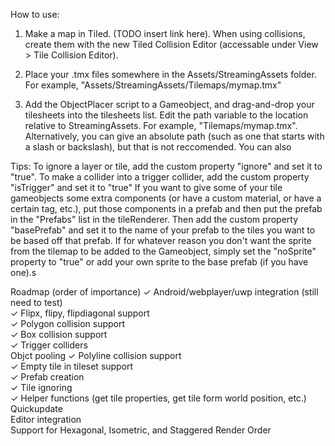 How to use:

1. Make a map in Tiled. (TODO insert link here). When using collisions, create them with the new Tiled Collision Editor (accessable under View > Tile Collision Editor).

2. Place your .tmx files somewhere in the Assets/StreamingAssets folder. For example, "Assets/StreamingAssets/Tilemaps/mymap.tmx"

4. Add the ObjectPlacer script to a Gameobject, and drag-and-drop your tilesheets into the tilesheets list. Edit the path variable to the location relative to StreamingAssets. For example, "Tilemaps/mymap.tmx". Alternatively, you can give an absolute path (such as one that starts with a slash or backslash), but that is not reccomended. You can also

Tips:
To ignore a layer or tile, add the custom property "ignore" and set it to "true".
To make a collider into a trigger collider, add the custom property "isTrigger" and set it to "true"
If you want to give some of your tile gameobjects some extra components (or have a custom material, or have a certain tag, etc.), put those components in a prefab and then put the prefab in the "Prefabs" list in the tileRenderer. Then add the custom property "basePrefab" and set it to the name of your prefab to the tiles you want to be based off that prefab. If for whatever reason you don't want the sprite from the tilemap to be added to the Gameobject, simply set the "noSprite" property to "true" or add your own sprite to the base prefab (if you have one).s

Roadmap (order of importance)
✓ Android/webplayer/uwp integration (still need to test)  
✓ Flipx, flipy, flipdiagonal support  
✓ Polygon collision support    
✓ Box collision support    
✓ Trigger colliders  
Objct pooling
✓ Polyline collision support    
✓ Empty tile in tileset support  
✓ Prefab creation  
✓ Tile ignoring  
✓ Helper functions (get tile properties, get tile form world position, etc.)  
Quickupdate  
Editor integration  
Support for Hexagonal, Isometric, and Staggered
Render Order
